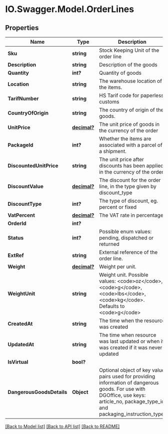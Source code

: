 # IO.Swagger.Model.OrderLines
## Properties

Name | Type | Description | Notes
------------ | ------------- | ------------- | -------------
**Sku** | **string** | Stock Keeping Unit of the order line | [optional] 
**Description** | **string** | Description of the goods | [optional] 
**Quantity** | **int?** | Quantity of goods | [optional] 
**Location** | **string** | The warehouse location of the items. | [optional] 
**TarifNumber** | **string** | HS Tarif code for paperless customs | [optional] 
**CountryOfOrigin** | **string** | The country of origin of the goods. | [optional] 
**UnitPrice** | [**decimal?**](BigDecimal.md) | The unit price of goods in the currency of the order | [optional] 
**PackageId** | **int?** | Whether the items are associated with a parcel of a shipment. | [optional] 
**DiscountedUnitPrice** | **string** | The unit price after discounts has been applied in the currency of the order | [optional] 
**DiscountValue** | [**decimal?**](BigDecimal.md) | The discount for the order line, in the type given by discount_type | [optional] 
**DiscountType** | **int?** | The type of discount, eg. percent or fixed | [optional] 
**VatPercent** | [**decimal?**](BigDecimal.md) | The VAT rate in percentage. | [optional] 
**OrderId** | **int?** |  | [optional] 
**Status** | **int?** | Possible enum values: pending, dispatched or returned | [optional] 
**ExtRef** | **string** | External reference of the order line. | [optional] 
**Weight** | [**decimal?**](BigDecimal.md) | Weight per unit. | [optional] 
**WeightUnit** | **string** | Weight unit. Possible values: &lt;code&gt;oz&lt;/code&gt;, &lt;code&gt;g&lt;/code&gt;, &lt;code&gt;lbs&lt;/code&gt;, &lt;code&gt;kg&lt;/code&gt;. Defaults to &lt;code&gt;g&lt;/code&gt; | [optional] 
**CreatedAt** | **string** | The time when the resource was created | [optional] 
**UpdatedAt** | **string** | The time when resource was last updated or when it was created if it was never updated | [optional] 
**IsVirtual** | **bool?** |  | [optional] 
**DangerousGoodsDetails** | **Object** | Optional object of key value pairs used for providing information of dangerous goods. For use with DGOffice, use keys: article_no, package_type_id and packaging_instruction_type. | [optional] 

[[Back to Model list]](../README.md#documentation-for-models) [[Back to API list]](../README.md#documentation-for-api-endpoints) [[Back to README]](../README.md)

